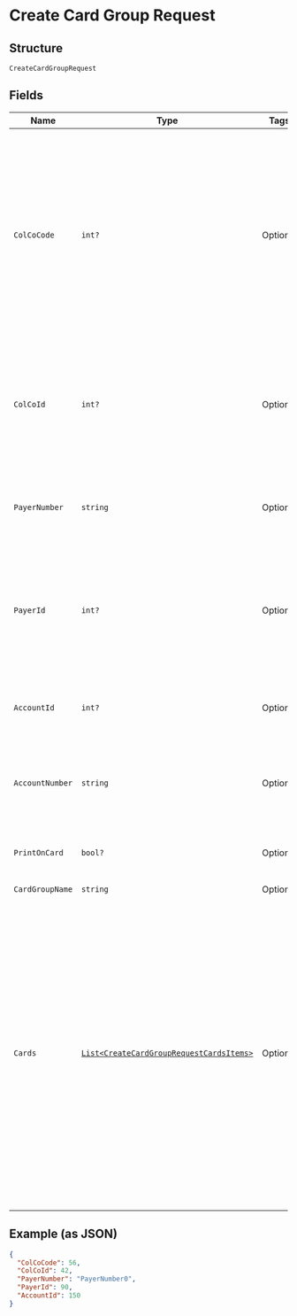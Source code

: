 
# Create Card Group Request

## Structure

`CreateCardGroupRequest`

## Fields

| Name | Type | Tags | Description |
|  --- | --- | --- | --- |
| `ColCoCode` | `int?` | Optional | Collecting Company Code (Shell Code) of the selected payer.<br>Mandatory for serviced OUs such as Romania, Latvia, Lithuania, Estonia, Ukraine etc. It is optional for other countries if ColCoID is provided.<br>Example:<br>86-Philippines<br>5-UK |
| `ColCoId` | `int?` | Optional | Collecting Company Id  of the selected payer.<br>Optional if ColCoCode is passed else Mandatory.<br>Example:<br>1-Philippines<br>5-UK |
| `PayerNumber` | `string` | Optional | Payer Number of the selected payer.<br>Optional if PayerId is passed else Mandatory |
| `PayerId` | `int?` | Optional | Payer Id (i.e., Customer Id of the Payment Customer in H3 Cards Platform) of the selected payer.<br>Optional if PayerNumber is passed else Mandatory |
| `AccountId` | `int?` | Optional | Account ID of the customer.<br>Optional if AccountNumber is passed else Mandatory. |
| `AccountNumber` | `string` | Optional | Account Number of the customer.<br>Optional if AccountId is passed else Mandatory. |
| `PrintOnCard` | `bool?` | Optional | Whether card group name to be embossed on the cards or not. |
| `CardGroupName` | `string` | Optional | - |
| `Cards` | [`List<CreateCardGroupRequestCardsItems>`](../../doc/models/create-card-group-request-cards-items.md) | Optional | List of cards to be moved to the new card group. This list is optional – no card will be moved to the new card group when the list is empty.<br>The fields of Card entity are described in the below rows.<br>The maximum number of cards allowed to be moved in a request is 500 (configurable). The whole request including the card group creation will be rejected when the limit is exceeded. |

## Example (as JSON)

```json
{
  "ColCoCode": 56,
  "ColCoId": 42,
  "PayerNumber": "PayerNumber0",
  "PayerId": 90,
  "AccountId": 150
}
```

